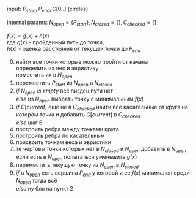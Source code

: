input: $P_{start}, P_{end}, C[0..]$ (circles)

internal params: $N_{open} = \{ P_{start}\}, N_{closed} = \{\}, C_{checked} = \{\}$

$f(x) = g(x) + h(x)$\
где $g(x)$ - пройденный путь до точки,\
$h(x)$ - оценка расстояния от текущей точки до $P_{end}$

0. найти все точки которые можно пройти от начала \
определить их вес и эвристику \
поместить их в $N_{open}$
1. переместить $P_{start}$ из $N_{open}$ в $N_{closed}$
2. $if$ $N_{open}$ $is$ $empty$ всё пиздец пути нет \
$else$ из $N_{open}$ выбрать точку с минимальным $f(x)$
3. $if$ $C[current]$ ещё не в $C_{checked}$ найти все касательные от круга на котором точка и добавить $C[current]$ в $C_{checked}$ \
$else$ шаг $6$
4. построить ребра между точками круга
5. построить ребра по касательным
6. присвоить точкам веса и эвристики
7. те чертовы точки которых нет в $N_{closed}$ и $N_{open}$ добавить в $N_{open}$ \
если есть в $N_{open}$ попытаться уменьшить $g(x)$
8. переместить текущую точку из $N_{open}$ в $N_{closed}$ 
9. $if$ в $N_{open}$ есть вершина $P_{end}$ у которой и ее $f(x)$ минимален среди $N_{open}$ тогда всё \
$else$ ну бля на пункт $2$

[//]: # (this is a comment)
[//]: # (итерация 0 граф так и не придумали хД)
